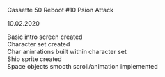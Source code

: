 Cassette 50 Reboot #10 Psion Attack  

10.02.2020

Basic intro screen created  
Character set created  
Char animations built within character set  
Ship sprite created  
Space objects smooth scroll/animation implemented
